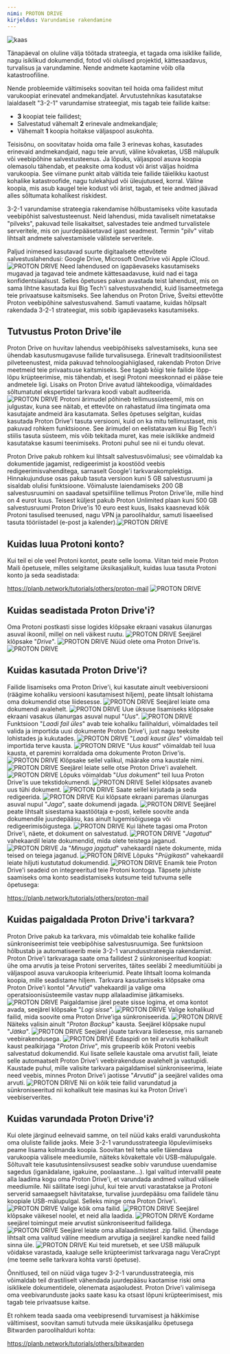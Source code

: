 ```yaml
---
nimi: PROTON DRIVE
kirjeldus: Varundamise rakendamine
---
```

![kaas](assets/cover.webp)

Tänapäeval on oluline välja töötada strateegia, et tagada oma isiklike failide, nagu isiklikud dokumendid, fotod või olulised projektid, kättesaadavus, turvalisus ja varundamine. Nende andmete kaotamine võib olla katastroofiline.

Nende probleemide vältimiseks soovitan teil hoida oma failidest mitut varukoopiat erinevatel andmekandjatel. Arvutustehnikas kasutatakse laialdaselt "3-2-1" varundamise strateegiat, mis tagab teie failide kaitse:
- **3** koopiat teie failidest;
- Salvestatud vähemalt **2** erinevale andmekandjale;
- Vähemalt **1** koopia hoitakse väljaspool asukohta.

Teisisõnu, on soovitatav hoida oma faile 3 erinevas kohas, kasutades erinevaid andmekandjaid, nagu teie arvuti, väline kõvaketas, USB mälupulk või veebipõhine salvestusteenus. Ja lõpuks, väljaspool asuva koopia olemasolu tähendab, et peaksite oma kodust või ärist väljas hoidma varukoopia. See viimane punkt aitab vältida teie failide täielikku kaotust kohalike katastroofide, nagu tulekahjud või üleujutused, korral. Väline koopia, mis asub kaugel teie kodust või ärist, tagab, et teie andmed jäävad alles sõltumata kohalikest riskidest.

3-2-1 varundamise strateegia rakendamise hõlbustamiseks võite kasutada veebipõhist salvestusteenust. Neid lahendusi, mida tavaliselt nimetatakse "pilveks", pakuvad teile lisakaitset, salvestades teie andmed turvalistele serveritele, mis on juurdepääsetavad igast seadmest. Termin "pilv" viitab lihtsalt andmete salvestamisele välistele serveritele.

Paljud inimesed kasutavad suurte digitaalsete ettevõtete salvestuslahendusi: Google Drive, Microsoft OneDrive või Apple iCloud.
![PROTON DRIVE](assets/notext/01.webp)
Need lahendused on igapäevaseks kasutamiseks mugavad ja tagavad teie andmete kättesaadavuse, kuid nad ei taga konfidentsiaalsust. Selles õpetuses pakun avastada teist lahendust, mis on sama lihtne kasutada kui Big Tech'i salvestusvahendid, kuid lisameetmetega teie privaatsuse kaitsmiseks. See lahendus on Proton Drive, Šveitsi ettevõtte Proton veebipõhine salvestusvahend. Samuti vaatame, kuidas hõlpsalt rakendada 3-2-1 strateegiat, mis sobib igapäevaseks kasutamiseks.

## Tutvustus Proton Drive'ile
Proton Drive on huvitav lahendus veebipõhiseks salvestamiseks, kuna see ühendab kasutusmugavuse failide turvalisusega. Erinevalt traditsioonilistest pilveteenustest, mida pakuvad tehnoloogiahiiglased, rakendab Proton Drive meetmeid teie privaatsuse kaitsmiseks. See tagab kõigi teie failide lõpp-lõpu krüpteerimise, mis tähendab, et isegi Protoni meeskonnad ei pääse teie andmetele ligi. Lisaks on Proton Drive avatud lähtekoodiga, võimaldades sõltumatutel ekspertidel tarkvara koodi vabalt auditeerida.
![PROTON DRIVE](assets/notext/02.webp)
Protoni ärimudel põhineb tellimussüsteemil, mis on julgustav, kuna see näitab, et ettevõte on rahastatud ilma tingimata oma kasutajate andmeid ära kasutamata. Selles õpetuses selgitan, kuidas kasutada Proton Drive'i tasuta versiooni, kuid on ka mitu tellimustaset, mis pakuvad rohkem funktsioone. See ärimudel on eelistatavam kui Big Tech'i stiilis tasuta süsteem, mis võib tekitada muret, kas meie isiklikke andmeid kasutatakse kasumi teenimiseks. Protoni puhul see nii ei tundu olevat.

Proton Drive pakub rohkem kui lihtsalt salvestusvõimalusi; see võimaldab ka dokumentide jagamist, redigeerimist ja koostööd veebis redigeerimisvahenditega, sarnaselt Google'i tarkvarakomplektiga.
Hinnakujunduse osas pakub tasuta versioon kuni 5 GB salvestusruumi ja sisaldab olulisi funktsioone. Võimaluste laiendamiseks 200 GB salvestusruumini on saadaval spetsiifiline tellimus Proton Drive'ile, mille hind on 4 eurot kuus. Teisest küljest pakub Proton Unlimited plaan kuni 500 GB salvestusruumi Proton Drive'is 10 euro eest kuus, lisaks kaasnevad kõik Protoni tasulised teenused, nagu VPN ja paroolihaldur, samuti lisaeelised tasuta tööriistadel (e-post ja kalender).![PROTON DRIVE](assets/notext/03.webp)
## Kuidas luua Protoni konto?

Kui teil ei ole veel Protoni kontot, peate selle looma. Viitan teid meie Proton Maili õpetusele, milles selgitame üksikasjalikult, kuidas luua tasuta Protoni konto ja seda seadistada:

https://planb.network/tutorials/others/proton-mail
![PROTON DRIVE](assets/notext/04.webp)
## Kuidas seadistada Proton Drive'i?

Oma Protoni postkasti sisse logides klõpsake ekraani vasakus ülanurgas asuval ikoonil, millel on neli väikest ruutu.
![PROTON DRIVE](assets/notext/05.webp)
Seejärel klõpsake "*Drive*".
![PROTON DRIVE](assets/notext/06.webp)
Nüüd olete oma Proton Drive'is.
![PROTON DRIVE](assets/notext/07.webp)
## Kuidas kasutada Proton Drive'i?
Failide lisamiseks oma Proton Drive'i, kui kasutate ainult veebiversiooni (räägime kohaliku versiooni kasutamisest hiljem), peate lihtsalt lohistama oma dokumendid otse liidesesse.
![PROTON DRIVE](assets/notext/08.webp)
Seejärel leiate oma dokumendi avalehelt.
![PROTON DRIVE](assets/notext/09.webp)
Uue üksuse lisamiseks klõpsake ekraani vasakus ülanurgas asuval nupul "*Uus*".
![PROTON DRIVE](assets/notext/10.webp)
Funktsioon "*Laadi fail üles*" avab teie kohaliku failihalduri, võimaldades teil valida ja importida uusi dokumente Proton Drive'i, just nagu teeksite lohistades ja kukutades.
![PROTON DRIVE](assets/notext/11.webp)
"*Laadi kaust üles*" võimaldab teil importida terve kausta.
![PROTON DRIVE](assets/notext/12.webp)
"*Uus kaust*" võimaldab teil luua kausta, et paremini korraldada oma dokumente Proton Drive'is.
![PROTON DRIVE](assets/notext/13.webp)
Klõpsake sellel valikul, määrake oma kaustale nimi.
![PROTON DRIVE](assets/notext/14.webp)
Seejärel leiate selle otse Proton Drive'i avalehelt.
![PROTON DRIVE](assets/notext/15.webp)
Lõpuks võimaldab "*Uus dokument*" teil luua Proton Drive'is uue tekstidokumendi.
![PROTON DRIVE](assets/notext/16.webp)
Sellel klõpsates avaneb uus tühi dokument.
![PROTON DRIVE](assets/notext/17.webp)
Saate sellel kirjutada ja seda redigeerida.
![PROTON DRIVE](assets/notext/18.webp)
Kui klõpsate ekraani paremas ülanurgas asuval nupul "*Jaga*", saate dokumendi jagada.
![PROTON DRIVE](assets/notext/19.webp)
Seejärel peate lihtsalt sisestama kaastöötaja e-posti, kellele soovite anda dokumendile juurdepääsu, kas ainult lugemisõigusega või redigeerimisõigustega.
![PROTON DRIVE](assets/notext/20.webp)
Kui lähete tagasi oma Proton Drive'i, näete, et dokument on salvestatud.
![PROTON DRIVE](assets/notext/21.webp) "*Jagatud*" vahekaardil leiate dokumendid, mida olete teistega jaganud.
![PROTON DRIVE](assets/notext/22.webp)
Ja "*Minuga jagatud*" vahekaardil näete dokumente, mida teised on teiega jaganud.
![PROTON DRIVE](assets/notext/23.webp)
Lõpuks "*Prügikasti*" vahekaardil leiate hiljuti kustutatud dokumendid.
![PROTON DRIVE](assets/notext/24.webp)
Enamik teie Proton Drive'i seadeid on integreeritud teie Protoni kontoga. Täpsete juhiste saamiseks oma konto seadistamiseks kutsume teid tutvuma selle õpetusega:

https://planb.network/tutorials/others/proton-mail

## Kuidas paigaldada Proton Drive'i tarkvara?
Proton Drive pakub ka tarkvara, mis võimaldab teie kohalike failide sünkroniseerimist teie veebipõhise salvestusruumiga. See funktsioon hõlbustab ja automatiseerib meie 3-2-1 varundusstrateegia rakendamist. Proton Drive'i tarkvaraga saate oma failidest 2 sünkroniseeritud koopiat: ühe oma arvutis ja teise Protoni serverites, täites seeläbi 2 meediumitüübi ja väljaspool asuva varukoopia kriteeriumid. Peate lihtsalt looma kolmanda koopia, mille seadistame hiljem.
Tarkvara kasutamiseks klõpsake oma Proton Drive'i kontol "*Arvutid*" vahekaardil ja valige oma operatsioonisüsteemile vastav nupp allalaadimise jätkamiseks.
![PROTON DRIVE](assets/notext/25.webp)
Paigaldamise järel peate sisse logima, et oma kontot avada, seejärel klõpsake "*Logi sisse*".
![PROTON DRIVE](assets/notext/26.webp)
Valige kohalikud failid, mida soovite oma Proton Drive'iga sünkroniseerida.
![PROTON DRIVE](assets/notext/27.webp)
Näiteks valisin ainult "*Proton Backup*" kausta. Seejärel klõpsake nupul "*Jätka*".
![PROTON DRIVE](assets/notext/28.webp)
Seejärel jõuate tarkvara liidesesse, mis sarnaneb veebirakendusega.
![PROTON DRIVE](assets/notext/29.webp)
Edaspidi on teil arvutis kohalikult kaust pealkirjaga "*Proton Drive*", mis grupeerib kõik Protoni veebis salvestatud dokumendid. Kui lisate sellele kaustale oma arvutist faili, leiate selle automaatselt Proton Drive'i veebirakenduse avalehelt ja vastupidi. Kaustade puhul, mille valisite tarkvara paigaldamisel sünkroniseerima, leiate need veebis, minnes Proton Drive'i jaotisse "*Arvutid*" ja seejärel valides oma arvuti.
![PROTON DRIVE](assets/notext/30.webp)
Nii on kõik teie failid varundatud ja sünkroniseeritud nii kohalikult teie masinas kui ka Proton Drive'i veebiserverites.

## Kuidas varundada Proton Drive'i?

Kui olete järginud eelnevaid samme, on teil nüüd kaks eraldi varunduskohta oma oluliste failide jaoks. Meie 3-2-1 varundusstrateegia lõpuleviimiseks peame lisama kolmanda koopia.
Soovitan teil teha selle täiendava varukoopia välisele meediumile, näiteks kõvakettale või USB-mälupulgale. Sõltuvalt teie kasutusintensiivsusest seadke sobiv varunduse uuendamise sagedus (iganädalane, igakuine, poolaastane...). Igal valitud intervallil peate alla laadima kogu oma Proton Drive'i, et varundada andmed valitud välisele meediumile. Nii säilitate isegi juhul, kui teie arvuti varastatakse ja Protoni serverid samaaegselt hävitatakse, turvalise juurdepääsu oma failidele tänu koopiale USB-mälupulgal.
Selleks minge oma Proton Drive'i. ![PROTON DRIVE](assets/notext/31.webp)
Valige kõik oma failid.
![PROTON DRIVE](assets/notext/32.webp)
Seejärel klõpsake väikesel noolel, et neid alla laadida.
![PROTON DRIVE](assets/notext/33.webp)
Kordame seejärel toimingut meie arvutist sünkroniseeritud failidega.
![PROTON DRIVE](assets/notext/34.webp)
Seejärel leiate oma allalaadimistest .zip failid. Ühendage lihtsalt oma valitud väline meedium arvutiga ja seejärel kandke need failid sinna üle.
![PROTON DRIVE](assets/notext/35.webp)
Kui teid muretseb, et see USB mälupulk võidakse varastada, kaaluge selle krüpteerimist tarkvaraga nagu VeraCrypt (me teeme selle tarkvara kohta varsti õpetuse).

Õnnitlused, teil on nüüd väga tugev 3-2-1 varundusstrateegia, mis võimaldab teil drastiliselt vähendada juurdepääsu kaotamise riski oma isiklikele dokumentidele, olenemata asjaoludest. Proton Drive'i valimisega oma veebivarunduste jaoks saate kasu ka otsast lõpuni krüpteerimisest, mis tagab teie privaatsuse kaitse.

Et rohkem teada saada oma veebipresendi turvamisest ja häkkimise vältimisest, soovitan samuti tutvuda meie üksikasjaliku õpetusega Bitwarden paroolihalduri kohta:

https://planb.network/tutorials/others/bitwarden